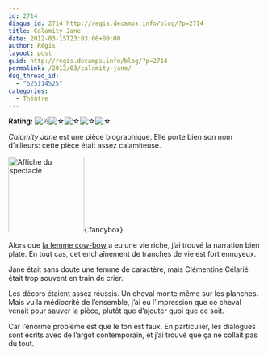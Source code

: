 ```yaml
---
id: 2714
disqus_id: 2714 http://regis.decamps.info/blog/?p=2714
title: Calamity Jane
date: 2012-03-15T23:03:06+00:00
author: Régis
layout: post
guid: http://regis.decamps.info/blog/?p=2714
permalink: /2012/03/calamity-jane/
dsq_thread_id:
  - "625114525"
categories:
  - Théâtre
---
```

**Rating:** ![&frac12;](http://regis.decamps.info/blog/wp-content/plugins/xavins-review-ratings/default/half_star.png "0.5/5")![&#9734;](http://regis.decamps.info/blog/wp-content/plugins/xavins-review-ratings/default/blank_star.png "0.5/5")![&#9734;](http://regis.decamps.info/blog/wp-content/plugins/xavins-review-ratings/default/blank_star.png "0.5/5")![&#9734;](http://regis.decamps.info/blog/wp-content/plugins/xavins-review-ratings/default/blank_star.png "0.5/5")![&#9734;](http://regis.decamps.info/blog/wp-content/plugins/xavins-review-ratings/default/blank_star.png "0.5/5") 


  
_Calamity Jane_ est une pièce biographique. Elle porte bien son nom d’ailleurs: cette pièce était assez calamiteuse.

[<img src="http://regis.decamps.info/blog/wp-content/uploads/2012/03/calamity-jane-150x150.jpg" alt="Affiche du spectacle" title="calamity jane" width="150" height="150" class="alignleft size-thumbnail wp-image-2717" />](http://regis.decamps.info/blog/wp-content/uploads/2012/03/calamity-jane.jpg){.fancybox}

Alors que [la femme cow-bow](http://fr.wikipedia.org/wiki/Calamity_Jane) a eu une vie riche, j’ai trouvé la narration bien plate. En tout cas, cet enchaînement de tranches de vie est fort ennuyeux.

Jane était sans doute une femme de caractère, mais Clémentine Célarié était trop souvent en train de crier.

Les décors étaient assez réussis. Un cheval monte même sur les planches. Mais vu la médiocrité de l’ensemble, j’ai eu l’impression que ce cheval venait pour sauver la pièce, plutôt que d’ajouter quoi que ce soit.

Car l’énorme problème est que le ton est faux. En particulier, les dialogues sont écrits avec de l’argot contemporain, et j’ai trouvé que ça ne collait pas du tout.
